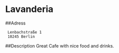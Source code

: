 # Lavanderia
##Adress

     Lenbachstraße 1
     10245 Berlin
     
##Description
Great Cafe with nice food and drinks.
